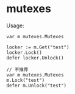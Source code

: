 # mutexes

Usage:

```golang
var m mutexes.Mutexes

locker := m.Get("test")
locker.Lock()
defer locker.Unlock()
```

```golang
// 不推荐
var m mutexes.Mutexes
m.Lock("test")
defer m.Unlock("test")
```
